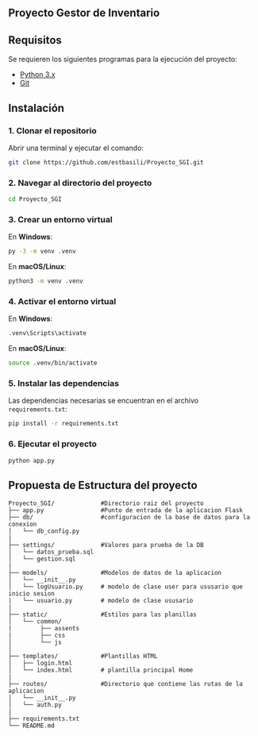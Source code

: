 ## Proyecto Gestor de Inventario

## Requisitos

Se requieren los siguientes programas para la ejecución del proyecto:

- [Python 3.x](https://www.python.org/downloads/)
- [Git](https://git-scm.com/)

## Instalación

### 1. Clonar el repositorio

Abrir una terminal y ejecutar el comando:

```bash
git clone https://github.com/estbasili/Proyecto_SGI.git
```

### 2. Navegar al directorio del proyecto

```bash
cd Proyecto_SGI
```

### 3. Crear un entorno virtual

En **Windows**:

```bash
py -3 -m venv .venv
```

En **macOS/Linux**:

```bash
python3 -m venv .venv
```

### 4. Activar el entorno virtual

En **Windows**:

```bash
.venv\Scripts\activate
```

En **macOS/Linux**:

```bash
source .venv/bin/activate
```

### 5. Instalar las dependencias

Las dependencias necesarias se encuentran en el archivo `requirements.txt`:

```bash
pip install -r requirements.txt
```

### 6. Ejecutar el proyecto

```bash
python app.py
```

##  Propuesta de Estructura del proyecto
```
Proyecto_SGI/             #Directorio raiz del proyecto
├── app.py                #Punto de entrada de la aplicacion Flask
├── db/                   #configuracion de la base de datos para la conexion
│   └── db_config.py  
|   
├── settings/             #Valores para prueba de la DB
│   └── datos_prueba.sql
│   └── gestion.sql 
| 
├── models/               #Modelos de datos de la aplicacion
│   └── __init__.py
│   └── logUsuario.py     # modelo de clase user para ususario que inicio sesion
|   └── usuario.py        # modelo de clase ususario
|
├── static/               #Estilos para las planillas
│   └── common/
|        ├── assents
|        ├── css
│        └── js
│       
├── templates/            #Plantillas HTML
│   ├── login.html
│   └── index.html        # plantilla principal Home
|
├── routes/               #Directorio que contiene las rutas de la aplicacion
│   └── __init__.py
│   └── auth.py 
|
├── requirements.txt 
└── README.md
``` 

